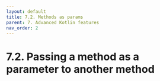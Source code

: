 ```yaml
---
layout: default
title: 7.2. Methods as params
parent: 7. Advanced Kotlin features
nav_order: 2
---
```


# 7.2. Passing a method as a parameter to another method
